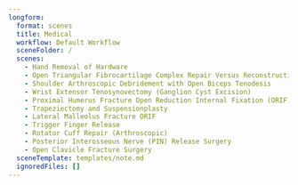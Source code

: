 ```yaml
---
longform:
  format: scenes
  title: Medical
  workflow: Default Workflow
  sceneFolder: /
  scenes:
    - Hand Removal of Hardware
    - Open Triangular Fibrocartilage Complex Repair Versus Reconstruction
    - Shoulder Arthroscopic Debridement with Open Biceps Tenodesis
    - Wrist Extensor Tenosynovectomy (Ganglion Cyst Excision)
    - Proximal Humerus Fracture Open Reduction Internal Fixation (ORIF)
    - Trapeziectomy and Suspensionplasty
    - Lateral Malleolus Fracture ORIF
    - Trigger Finger Release
    - Rotator Cuff Repair (Arthroscopic)
    - Posterior Interosseous Nerve (PIN) Release Surgery
    - Open Clavicle Fracture Surgery
  sceneTemplate: templates/note.md
  ignoredFiles: []
---
```

